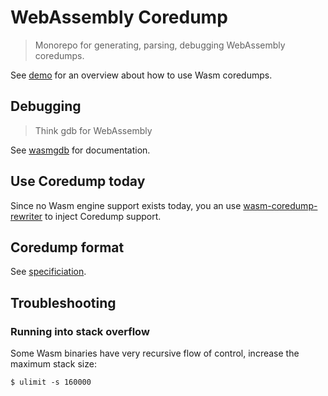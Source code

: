 # WebAssembly Coredump 

> Monorepo for generating, parsing, debugging WebAssembly coredumps.

See [demo] for an overview about how to use Wasm coredumps.

## Debugging

> Think gdb for WebAssembly

See [wasmgdb] for documentation.

## Use Coredump today

Since no Wasm engine support exists today, you an use [wasm-coredump-rewriter] to inject Coredump
support.

## Coredump format

See [specificiation].

## Troubleshooting

### Running into stack overflow

Some Wasm binaries have very recursive flow of control, increase the maximum stack size:
```
$ ulimit -s 160000
```
[wasmgdb]: bin/wasmgdb/README.md
[demo]: bin/wasmgdb/demo.md
[specificiation]: https://github.com/WebAssembly/tool-conventions/blob/main/Coredump.md
[wasm-coredump-rewriter]: bin/rewriter/README.md
